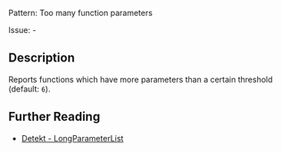 Pattern: Too many function parameters

Issue: -

## Description

Reports functions which have more parameters than a certain threshold (default: `6`).

## Further Reading

* [Detekt - LongParameterList](https://arturbosch.github.io/detekt/complexity.html#longparameterlist)